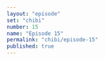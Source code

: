 ```yaml
---
layout: "episode"
set: "chibi"
number: 15
name: "Episode 15"
permalink: "chibi/episode-15"
published: true
---
```

